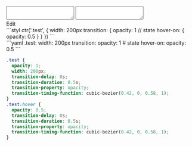 <div data-size="340" class="code-cont" data-example="state">
    <div class="code">
        <div class="code-wrap">
            <textarea id="stylus"></textarea>
            <textarea id="css"></textarea>
            <div class="edit-code">
                <span>Edit</span>
            </div>
        </div>
    </div>
</div>


<div data-size="340" data-examples="stylus"></div>
```styl
ctr('.test', {
  width: 200px
  transition: {
    opacity: 1
    // state
    hover-on: {
      opacity: 0.5
    }
  }
})
```

<div data-size="340" data-examples="yaml"></div>
```yaml
.test:
  width: 200px
  transition:
    opacity: 1
    # state
    hover-on:
      opacity: 0.5
```

```css
.test {
  opacity: 1;
  width: 200px;
  transition-delay: 0s;
  transition-duration: 0.5s;
  transition-property: opacity;
  transition-timing-function: cubic-bezier(0.42, 0, 0.58, 1);
}
.test:hover {
  opacity: 0.5;
  transition-delay: 0s;
  transition-duration: 0.5s;
  transition-property: opacity;
  transition-timing-function: cubic-bezier(0.42, 0, 0.58, 1);
}
```
<div class="cf"></div>
